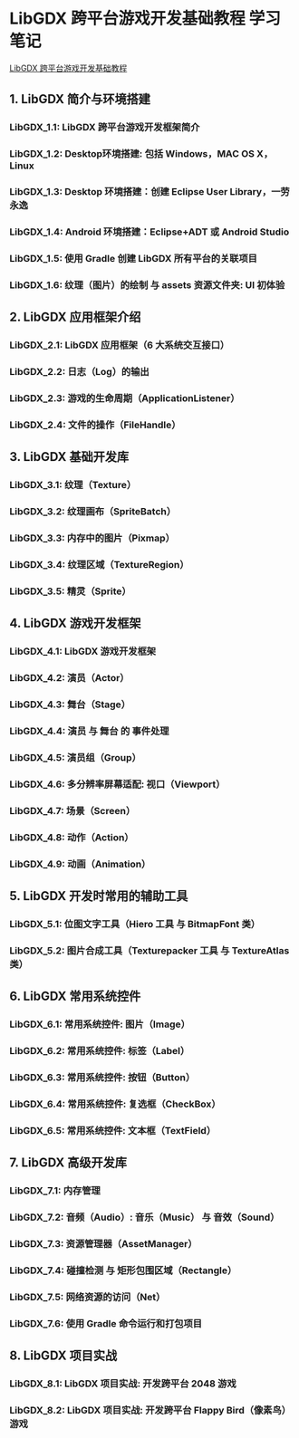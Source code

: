 # LibGDX 跨平台游戏开发基础教程 学习笔记

[LibGDX 跨平台游戏开发基础教程](https://blog.csdn.net/xietansheng/article/details/50185655)

## 1. LibGDX 简介与环境搭建

### LibGDX_1.1: LibGDX 跨平台游戏开发框架简介

### LibGDX_1.2: Desktop环境搭建: 包括 Windows，MAC OS X，Linux

### LibGDX_1.3: Desktop 环境搭建：创建 Eclipse User Library，一劳永逸

### LibGDX_1.4: Android 环境搭建：Eclipse+ADT 或 Android Studio

### LibGDX_1.5: 使用 Gradle 创建 LibGDX 所有平台的关联项目

### LibGDX_1.6: 纹理（图片）的绘制 与 assets 资源文件夹: UI 初体验

## 2. LibGDX 应用框架介绍

### LibGDX_2.1: LibGDX 应用框架（6 大系统交互接口）

### LibGDX_2.2: 日志（Log）的输出

### LibGDX_2.3: 游戏的生命周期（ApplicationListener）

### LibGDX_2.4: 文件的操作（FileHandle）

## 3. LibGDX 基础开发库

### LibGDX_3.1: 纹理（Texture）

### LibGDX_3.2: 纹理画布（SpriteBatch）

### LibGDX_3.3: 内存中的图片（Pixmap）

### LibGDX_3.4: 纹理区域（TextureRegion）

### LibGDX_3.5: 精灵（Sprite）

## 4. LibGDX 游戏开发框架

### LibGDX_4.1: LibGDX 游戏开发框架

### LibGDX_4.2: 演员（Actor）

### LibGDX_4.3: 舞台（Stage）

### LibGDX_4.4: 演员 与 舞台 的 事件处理

### LibGDX_4.5: 演员组（Group）

### LibGDX_4.6: 多分辨率屏幕适配: 视口（Viewport）

### LibGDX_4.7: 场景（Screen）

### LibGDX_4.8: 动作（Action）

### LibGDX_4.9: 动画（Animation）

## 5. LibGDX 开发时常用的辅助工具

### LibGDX_5.1: 位图文字工具（Hiero 工具 与 BitmapFont 类）

### LibGDX_5.2: 图片合成工具（Texturepacker 工具 与 TextureAtlas 类）

## 6. LibGDX 常用系统控件

### LibGDX_6.1: 常用系统控件: 图片（Image）

### LibGDX_6.2: 常用系统控件: 标签（Label）

### LibGDX_6.3: 常用系统控件: 按钮（Button）

### LibGDX_6.4: 常用系统控件: 复选框（CheckBox）

### LibGDX_6.5: 常用系统控件: 文本框（TextField）

## 7. LibGDX 高级开发库

### LibGDX_7.1: 内存管理

### LibGDX_7.2: 音频（Audio）: 音乐（Music） 与 音效（Sound）

### LibGDX_7.3: 资源管理器（AssetManager）

### LibGDX_7.4: 碰撞检测 与 矩形包围区域（Rectangle）

### LibGDX_7.5: 网络资源的访问（Net）

### LibGDX_7.6: 使用 Gradle 命令运行和打包项目

## 8. LibGDX 项目实战

### LibGDX_8.1: LibGDX 项目实战: 开发跨平台 2048 游戏

### LibGDX_8.2: LibGDX 项目实战: 开发跨平台 Flappy Bird（像素鸟）游戏
